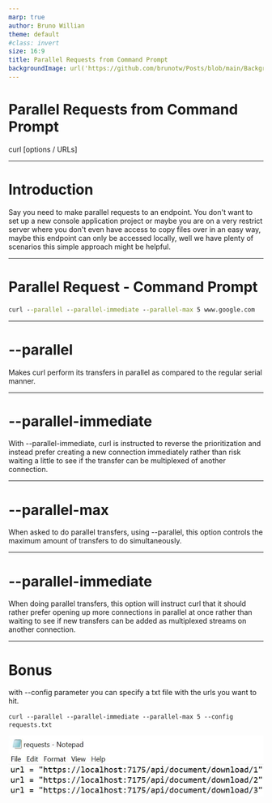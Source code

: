 ```yaml
---
marp: true
author: Bruno Willian
theme: default
#class: invert 
size: 16:9
title: Parallel Requests from Command Prompt
backgroundImage: url('https://github.com/brunotw/Posts/blob/main/Backgrounds/Slide6.PNG?raw=true')
---
```

#  Parallel Requests from Command Prompt
curl [options / URLs]

---
# Introduction
Say you need to make parallel requests to an endpoint. You don't want to set up a new console application project or maybe you are on a very restrict server where you don't even have access to copy files over in an easy way, maybe this endpoint can only be accessed locally, well we have plenty of scenarios this simple approach might be helpful.

---
# Parallel Request - Command Prompt
```cmd
curl --parallel --parallel-immediate --parallel-max 5 www.google.com
```

---
# --parallel
 Makes curl perform its transfers in parallel as compared to the regular serial manner.

---
# --parallel-immediate

With --parallel-immediate, curl is instructed to reverse the prioritization and instead prefer creating a new connection immediately rather than risk waiting a little to see if the transfer can be multiplexed of another connection.

---
# --parallel-max <num>
When asked to do parallel transfers, using --parallel, this option controls the maximum amount of transfers to do simultaneously.

---
# --parallel-immediate
 When doing parallel transfers, this option will instruct curl that it should rather prefer opening up more connections in parallel at once rather than waiting to see if new transfers can be added as multiplexed streams on another connection.

---
# Bonus
with --config parameter you can specify a txt file with the urls you want to hit.
```
curl --parallel --parallel-immediate --parallel-max 5 --config requests.txt
```
![Requests](requests.JPG)